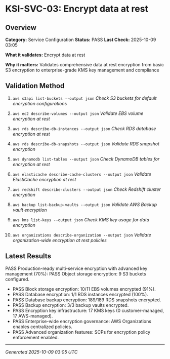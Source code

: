 # KSI-SVC-03: Encrypt data at rest

## Overview

**Category:** Service Configuration
**Status:** PASS
**Last Check:** 2025-10-09 03:05

**What it validates:** Encrypt data at rest

**Why it matters:** Validates comprehensive data at rest encryption from basic S3 encryption to enterprise-grade KMS key management and compliance

## Validation Method

1. `aws s3api list-buckets --output json`
   *Check S3 buckets for default encryption configurations*

2. `aws ec2 describe-volumes --output json`
   *Validate EBS volume encryption at rest*

3. `aws rds describe-db-instances --output json`
   *Check RDS database encryption at rest*

4. `aws rds describe-db-snapshots --output json`
   *Validate RDS snapshot encryption*

5. `aws dynamodb list-tables --output json`
   *Check DynamoDB tables for encryption at rest*

6. `aws elasticache describe-cache-clusters --output json`
   *Validate ElastiCache encryption at rest*

7. `aws redshift describe-clusters --output json`
   *Check Redshift cluster encryption*

8. `aws backup list-backup-vaults --output json`
   *Validate AWS Backup vault encryption*

9. `aws kms list-keys --output json`
   *Check KMS key usage for data encryption*

10. `aws organizations describe-organization --output json`
   *Validate organization-wide encryption at rest policies*

## Latest Results

PASS Production-ready multi-service encryption with advanced key management (70%): PASS Object storage encryption: 9 S3 buckets configured.
- PASS Block storage encryption: 10/11 EBS volumes encrypted (91%).
- PASS Database encryption: 1/1 RDS instances encrypted (100%).
- PASS Database backup encryption: 189/189 RDS snapshots encrypted.
- PASS Backup encryption: 3/3 backup vaults encrypted.
- PASS Encryption key infrastructure: 17 KMS keys (0 customer-managed, 17 AWS-managed).
- PASS Enterprise-wide encryption governance: AWS Organizations enables centralized policies.
- PASS Advanced organization features: SCPs for encryption policy enforcement enabled.

---
*Generated 2025-10-09 03:05 UTC*